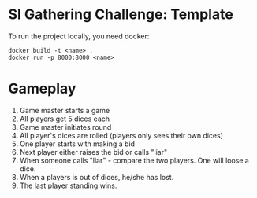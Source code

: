 # SI Gathering Challenge: Template

To run the project locally, you need docker:

```
docker build -t <name> .
docker run -p 8000:8000 <name>
```


# Gameplay

1. Game master starts a game
2. All players get 5 dices each
3. Game master initiates round
4. All player's dices are rolled (players only sees their own dices)
5. One player starts with making a bid
6. Next player either raises the bid or calls "liar"
7. When someone calls "liar" - compare the two players. One will loose a dice.
8. When a players is out of dices, he/she has lost.
9. The last player standing wins.
